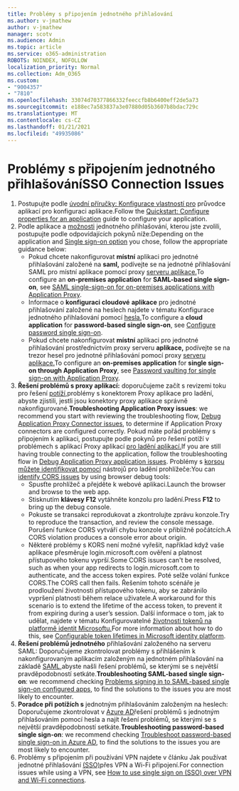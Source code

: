 ```yaml
---
title: Problémy s připojením jednotného přihlašování
ms.author: v-jmathew
author: v-jmathew
manager: scotv
ms.audience: Admin
ms.topic: article
ms.service: o365-administration
ROBOTS: NOINDEX, NOFOLLOW
localization_priority: Normal
ms.collection: Adm_O365
ms.custom:
- "9004357"
- "7810"
ms.openlocfilehash: 33074d70377866332feeccfb8b6400eff2de5a73
ms.sourcegitcommit: e188ec7a583837a3e07880d05b3607b8bdac729c
ms.translationtype: MT
ms.contentlocale: cs-CZ
ms.lasthandoff: 01/21/2021
ms.locfileid: "49935086"
---
```

# <a name="sso-connection-issues"></a><span data-ttu-id="b562c-102">Problémy s připojením jednotného přihlašování</span><span class="sxs-lookup"><span data-stu-id="b562c-102">SSO Connection Issues</span></span>

1. <span data-ttu-id="b562c-103">Postupujte podle [úvodní příručky: Konfigurace vlastností pro](https://docs.microsoft.com/azure/active-directory/manage-apps/add-application-portal-configure) průvodce aplikací pro konfiguraci aplikace.</span><span class="sxs-lookup"><span data-stu-id="b562c-103">Follow the [Quickstart: Configure properties for an application](https://docs.microsoft.com/azure/active-directory/manage-apps/add-application-portal-configure) guide to configure your application.</span></span>
2. <span data-ttu-id="b562c-104">Podle aplikace a [možnosti](https://docs.microsoft.com/azure/active-directory/manage-apps/sso-options) jednotného přihlašování, kterou jste zvolili, postupujte podle odpovídajících pokynů níže:</span><span class="sxs-lookup"><span data-stu-id="b562c-104">Depending on the application and [Single sign-on option](https://docs.microsoft.com/azure/active-directory/manage-apps/sso-options) you chose, follow the appropriate guidance below:</span></span>
    - <span data-ttu-id="b562c-105">Pokud chcete nakonfigurovat **místní** aplikaci pro jednotné přihlašování založené na **saml,** podívejte se na jednotné přihlašování SAML pro místní aplikace pomocí proxy [serveru aplikace.](https://docs.microsoft.com/azure/active-directory/manage-apps/application-proxy-configure-single-sign-on-on-premises-apps)</span><span class="sxs-lookup"><span data-stu-id="b562c-105">To configure an **on-premises application** for **SAML-based single sign-on**, see [SAML single-sign-on for on-premises applications with Application Proxy](https://docs.microsoft.com/azure/active-directory/manage-apps/application-proxy-configure-single-sign-on-on-premises-apps).</span></span>
    - <span data-ttu-id="b562c-106">Informace o **konfiguraci cloudové** **aplikace** pro jednotné přihlašování založené na heslech najdete v tématu Konfigurace jednotného přihlašování pomocí [hesla.](https://docs.microsoft.com/azure/active-directory/manage-apps/configure-password-single-sign-on-non-gallery-applications)</span><span class="sxs-lookup"><span data-stu-id="b562c-106">To configure a **cloud application** for **password-based single sign-on**, see  [Configure password single sign-on](https://docs.microsoft.com/azure/active-directory/manage-apps/configure-password-single-sign-on-non-gallery-applications).</span></span>
    - <span data-ttu-id="b562c-107">Pokud chcete nakonfigurovat **místní** aplikaci pro jednotné přihlašování prostřednictvím proxy serveru **aplikace,** podívejte se na trezor hesel pro jednotné přihlašování pomocí proxy [serveru aplikace.](https://docs.microsoft.com/azure/active-directory/manage-apps/application-proxy-configure-single-sign-on-password-vaulting)</span><span class="sxs-lookup"><span data-stu-id="b562c-107">To configure an **on-premises application** for **single sign-on through Application Proxy**, see [Password vaulting for single sign-on with Application Proxy](https://docs.microsoft.com/azure/active-directory/manage-apps/application-proxy-configure-single-sign-on-password-vaulting).</span></span>
3. <span data-ttu-id="b562c-108">**Řešení problémů s proxy aplikací:** doporučujeme začít s revizemi toku pro řešení [potíží,](https://docs.microsoft.com/azure/active-directory/manage-apps/application-proxy-debug-connectors)problémy s konektorem Proxy aplikace pro ladění, abyste zjistili, jestli jsou konektory proxy aplikace správně nakonfigurované.</span><span class="sxs-lookup"><span data-stu-id="b562c-108">**Troubleshooting Application Proxy issues**: we recommend you start with reviewing the troubleshooting flow, [Debug Application Proxy Connector issues](https://docs.microsoft.com/azure/active-directory/manage-apps/application-proxy-debug-connectors), to determine if Application Proxy connectors are configured correctly.</span></span> <span data-ttu-id="b562c-109">Pokud máte pořád problémy s připojením k aplikaci, postupujte podle pokynů pro řešení potíží v problémech s aplikací Proxy aplikací [pro ladění aplikací.](https://docs.microsoft.com/azure/active-directory/manage-apps/application-proxy-debug-apps)</span><span class="sxs-lookup"><span data-stu-id="b562c-109">If you are still having trouble connecting to the application, follow the troubleshooting flow in [Debug Application Proxy application issues](https://docs.microsoft.com/azure/active-directory/manage-apps/application-proxy-debug-apps).</span></span> <span data-ttu-id="b562c-110">Problémy s [korsou můžete identifikovat pomocí](https://docs.microsoft.com/azure/active-directory/manage-apps/application-proxy-understand-cors-issues#understand-and-identify-cors-issues) nástrojů pro ladění prohlížeče:</span><span class="sxs-lookup"><span data-stu-id="b562c-110">You can [identify CORS issues](https://docs.microsoft.com/azure/active-directory/manage-apps/application-proxy-understand-cors-issues#understand-and-identify-cors-issues) by using browser debug tools:</span></span>
    - <span data-ttu-id="b562c-111">Spusťte prohlížeč a přejděte k webové aplikaci.</span><span class="sxs-lookup"><span data-stu-id="b562c-111">Launch the browser and browse to the web app.</span></span>
    - <span data-ttu-id="b562c-112">Stisknutím **klávesy F12** vytáhněte konzolu pro ladění.</span><span class="sxs-lookup"><span data-stu-id="b562c-112">Press **F12** to bring up the debug console.</span></span>
    - <span data-ttu-id="b562c-113">Pokuste se transakci reprodukovat a zkontrolujte zprávu konzole.</span><span class="sxs-lookup"><span data-stu-id="b562c-113">Try to reproduce the transaction, and review the console message.</span></span> <span data-ttu-id="b562c-114">Porušení funkce CORS vytváří chybu konzole v přibližně počátcích.</span><span class="sxs-lookup"><span data-stu-id="b562c-114">A CORS violation produces a console error about origin.</span></span>
    - <span data-ttu-id="b562c-115">Některé problémy s KORS není možné vyřešit, například když vaše aplikace přesměruje login.microsoft.com ověření a platnost přístupového tokenu vyprší.</span><span class="sxs-lookup"><span data-stu-id="b562c-115">Some CORS issues can't be resolved, such as when your app redirects to login.microsoft.com to authenticate, and the access token expires.</span></span> <span data-ttu-id="b562c-116">Poté selže volání funkce CORS.</span><span class="sxs-lookup"><span data-stu-id="b562c-116">The CORS call then fails.</span></span> <span data-ttu-id="b562c-117">Řešením tohoto scénáře je prodloužení životnosti přístupového tokenu, aby se zabránilo vypršení platnosti během relace uživatele.</span><span class="sxs-lookup"><span data-stu-id="b562c-117">A workaround for this scenario is to extend the lifetime of the access token, to prevent it from expiring during a user’s session.</span></span> <span data-ttu-id="b562c-118">Další informace o tom, jak to udělat, najdete v tématu Konfigurovatelné [životnosti tokenů na platformě identit Microsoftu.](https://docs.microsoft.com/azure/active-directory/develop/active-directory-configurable-token-lifetimes)</span><span class="sxs-lookup"><span data-stu-id="b562c-118">For more information about how to do this, see [Configurable token lifetimes in Microsoft identity platform](https://docs.microsoft.com/azure/active-directory/develop/active-directory-configurable-token-lifetimes).</span></span>
4. <span data-ttu-id="b562c-119">**Řešení problémů jednotného** přihlašování založeného na serveru SAML: Doporučujeme zkontrolovat problémy s přihlášením k nakonfigurovaným aplikacím založeným na jednotném přihlašování na základě [SAML,](https://docs.microsoft.com/azure/active-directory/manage-apps/application-sign-in-problem-federated-sso-gallery)abyste našli řešení problémů, se kterými se s největší pravděpodobností setkáte.</span><span class="sxs-lookup"><span data-stu-id="b562c-119">**Troubleshooting SAML-based single sign-on**: we recommend checking [Problems signing in to SAML-based single sign-on configured apps](https://docs.microsoft.com/azure/active-directory/manage-apps/application-sign-in-problem-federated-sso-gallery), to find the solutions to the issues you are most likely to encounter.</span></span>
5. <span data-ttu-id="b562c-120">**Poradce při potížích s** jednotným přihlašováním založeným na heslech: Doporučujeme zkontrolovat v [Azure AD](https://docs.microsoft.com/azure/active-directory/manage-apps/troubleshoot-password-based-sso)řešení problémů s jednotným přihlašováním pomocí hesla a najít řešení problémů, se kterými se s největší pravděpodobností setkáte.</span><span class="sxs-lookup"><span data-stu-id="b562c-120">**Troubleshooting password-based single sign-on**: we recommend checking [Troubleshoot password-based single sign-on in Azure AD](https://docs.microsoft.com/azure/active-directory/manage-apps/troubleshoot-password-based-sso), to find the solutions to the issues you are most likely to encounter.</span></span>
6. <span data-ttu-id="b562c-121">Problémy s připojením při používání VPN najdete v článku Jak používat jednotné přihlašování [(SSO)](https://docs.microsoft.com/windows/security/identity-protection/vpn/how-to-use-single-sign-on-sso-over-vpn-and-wi-fi-connections)přes VPN a Wi-Fi připojení.</span><span class="sxs-lookup"><span data-stu-id="b562c-121">For connection issues while using a VPN, see [How to use single sign on (SSO) over VPN and Wi-Fi connections](https://docs.microsoft.com/windows/security/identity-protection/vpn/how-to-use-single-sign-on-sso-over-vpn-and-wi-fi-connections).</span></span>
